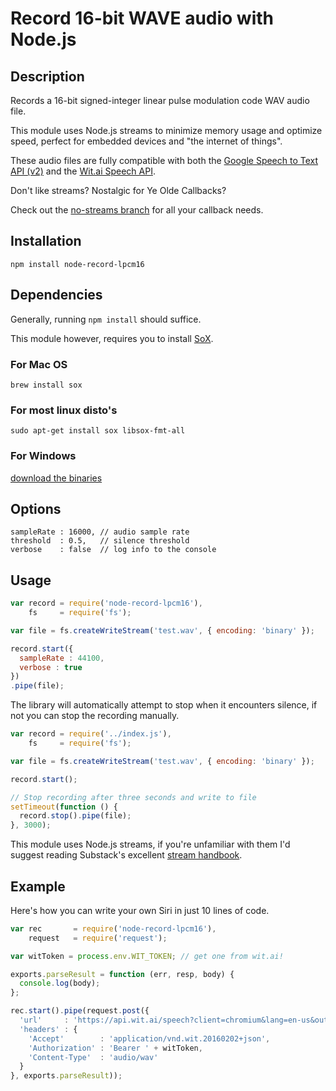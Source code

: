 Record 16-bit WAVE audio with Node.js
===============

## Description

Records a 16-bit signed-integer linear pulse modulation code WAV audio file.

This module uses Node.js streams to minimize memory usage and optimize speed, perfect for embedded devices and "the internet of things".

These audio files are fully compatible with both the [Google Speech to Text API (v2)](https://github.com/gillesdemey/google-speech-v2) and the [Wit.ai Speech API](https://wit.ai/docs/api#span-classtitle-verb-postspeech).

Don't like streams? Nostalgic for Ye Olde Callbacks?

Check out the [no-streams branch](https://github.com/gillesdemey/node-record-lpcm16/tree/no-streams) for all your callback needs.

## Installation

`npm install node-record-lpcm16`

## Dependencies

Generally, running `npm install` should suffice.

This module however, requires you to install [SoX](http://sox.sourceforge.net).

### For Mac OS
`brew install sox`

### For most linux disto's
`sudo apt-get install sox libsox-fmt-all`

### For Windows
[download the binaries](http://sourceforge.net/projects/sox/files/latest/download)

## Options

```
sampleRate : 16000, // audio sample rate
threshold  : 0.5,   // silence threshold
verbose    : false  // log info to the console
```

## Usage

```javascript
var record = require('node-record-lpcm16'),
    fs     = require('fs');

var file = fs.createWriteStream('test.wav', { encoding: 'binary' });

record.start({
  sampleRate : 44100,
  verbose : true
})
.pipe(file);
```

The library will automatically attempt to stop when it encounters silence, if not you can stop the recording manually.

```javascript
var record = require('../index.js'),
    fs     = require('fs');

var file = fs.createWriteStream('test.wav', { encoding: 'binary' });

record.start();

// Stop recording after three seconds and write to file
setTimeout(function () {
  record.stop().pipe(file);
}, 3000);
```
This module uses Node.js streams, if you're unfamiliar with them I'd suggest reading Substack's excellent [stream handbook](https://github.com/substack/stream-handbook).

## Example

Here's how you can write your own Siri in just 10 lines of code.

```javascript
var rec       = require('node-record-lpcm16'),
    request   = require('request');

var witToken = process.env.WIT_TOKEN; // get one from wit.ai!

exports.parseResult = function (err, resp, body) {
  console.log(body);
};

rec.start().pipe(request.post({
  'url'     : 'https://api.wit.ai/speech?client=chromium&lang=en-us&output=json',
  'headers' : {
    'Accept'        : 'application/vnd.wit.20160202+json',
    'Authorization' : 'Bearer ' + witToken,
    'Content-Type'  : 'audio/wav'
  }
}, exports.parseResult));
```
